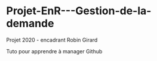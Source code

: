 # Projet-EnR---Gestion-de-la-demande
Projet 2020 - encadrant Robin Girard

Tuto pour apprendre à manager Github

